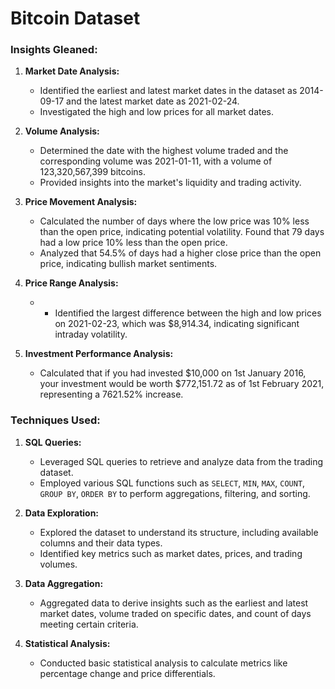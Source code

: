 # Bitcoin Dataset

### Insights Gleaned:

1. **Market Date Analysis:**
   - Identified the earliest and latest market dates in the dataset as 2014-09-17 and the latest market date as 2021-02-24.
   - Investigated the high and low prices for all market dates.

2. **Volume Analysis:**
   - Determined the date with the highest volume traded and the corresponding volume was 2021-01-11, with a volume of 123,320,567,399 bitcoins.
   - Provided insights into the market's liquidity and trading activity.

3. **Price Movement Analysis:**
   - Calculated the number of days where the low price was 10% less than the open price, indicating potential volatility. Found that 79 days had a low price 10% less than the open price.
   - Analyzed that 54.5% of days had a higher close price than the open price, indicating bullish market sentiments.

4. **Price Range Analysis:**
   - - Identified the largest difference between the high and low prices on 2021-02-23, which was $8,914.34, indicating significant intraday volatility.

5. **Investment Performance Analysis:**
   - Calculated that if you had invested $10,000 on 1st January 2016, your investment would be worth $772,151.72 as of 1st February 2021, representing a 7621.52% increase.

### Techniques Used:

1. **SQL Queries:**
   - Leveraged SQL queries to retrieve and analyze data from the trading dataset.
   - Employed various SQL functions such as `SELECT`, `MIN`, `MAX`, `COUNT`, `GROUP BY`, `ORDER BY` to perform aggregations, filtering, and sorting.

2. **Data Exploration:**
   - Explored the dataset to understand its structure, including available columns and their data types.
   - Identified key metrics such as market dates, prices, and trading volumes.

3. **Data Aggregation:**
   - Aggregated data to derive insights such as the earliest and latest market dates, volume traded on specific dates, and count of days meeting certain criteria.

4. **Statistical Analysis:**
   - Conducted basic statistical analysis to calculate metrics like percentage change and price differentials.
